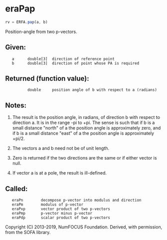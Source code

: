 # eraPap

```js
rv = ERFA.pap(a, b)
```

Position-angle from two p-vectors.

## Given:
```
   a      double[3]  direction of reference point
   b      double[3]  direction of point whose PA is required
```

## Returned (function value):
```
          double     position angle of b with respect to a (radians)
```

## Notes:

1) The result is the position angle, in radians, of direction b with
   respect to direction a.  It is in the range -pi to +pi.  The
   sense is such that if b is a small distance "north" of a the
   position angle is approximately zero, and if b is a small
   distance "east" of a the position angle is approximately +pi/2.

2) The vectors a and b need not be of unit length.

3) Zero is returned if the two directions are the same or if either
   vector is null.

4) If vector a is at a pole, the result is ill-defined.

## Called:
```
   eraPn        decompose p-vector into modulus and direction
   eraPm        modulus of p-vector
   eraPxp       vector product of two p-vectors
   eraPmp       p-vector minus p-vector
   eraPdp       scalar product of two p-vectors
```

Copyright (C) 2013-2019, NumFOCUS Foundation.
Derived, with permission, from the SOFA library.
